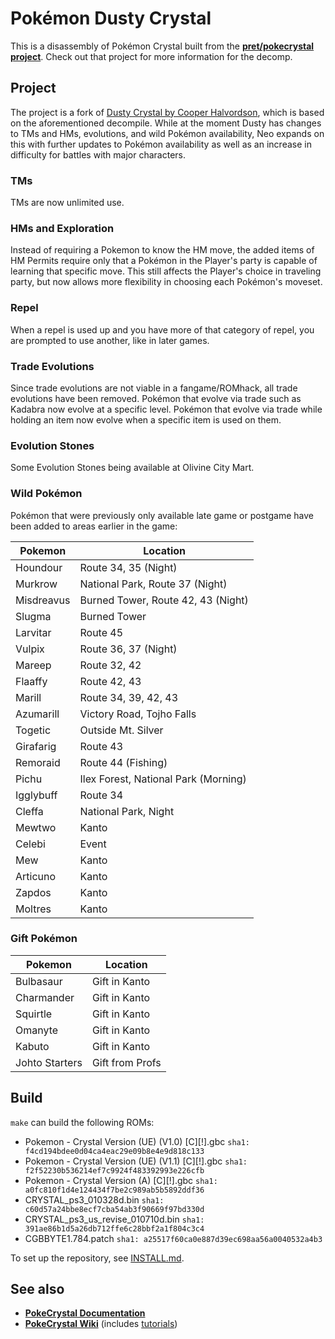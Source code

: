 # Pokémon Dusty Crystal

This is a disassembly of Pokémon Crystal built from the [**pret/pokecrystal project**](pret). Check out that project for more information for the decomp.

## Project
The project is a fork of [Dusty Crystal by Cooper Halvordson](https://github.com/Cooper-Halvordson/DustyCrystal), which is based on the aforementioned decompile. While at the moment Dusty has changes to TMs and HMs, evolutions, and wild Pokémon availability, Neo expands on this with further updates to Pokémon availability as well as an increase in difficulty for battles with major characters.

### TMs
TMs are now unlimited use.

### HMs and Exploration
Instead of requiring a Pokemon to know the HM move, the added items of HM Permits require only that a Pokémon in the Player's party is capable of learning that specific move. This still affects the Player's choice in traveling party, but now allows more flexibility in choosing each Pokémon's moveset.

### Repel
When a repel is used up and you have more of that category of repel, you are prompted to use another, like in later games.

### Trade Evolutions
Since trade evolutions are not viable in a fangame/ROMhack, all trade evolutions have been removed. Pokémon that evolve via trade such as Kadabra now evolve at a specific level. Pokémon that evolve via trade while holding an item now evolve when a specific item is used on them.

### Evolution Stones
Some Evolution Stones being available at Olivine City Mart.

### Wild Pokémon
Pokémon that were previously only available late game or postgame have been added to areas earlier in the game:

Pokemon | Location
------- | --------
Houndour | Route 34, 35 (Night)
Murkrow | National Park, Route 37 (Night)
Misdreavus | Burned Tower, Route 42, 43 (Night)
Slugma | Burned Tower
Larvitar | Route 45
Vulpix | Route 36, 37 (Night)
Mareep | Route 32, 42
Flaaffy | Route 42, 43
Marill | Route 34, 39, 42, 43
Azumarill | Victory Road, Tojho Falls
Togetic | Outside Mt. Silver
Girafarig | Route 43
Remoraid | Route 44 (Fishing)
Pichu | Ilex Forest, National Park (Morning)
Igglybuff | Route 34
Cleffa | National Park, Night
Mewtwo | Kanto
Celebi | Event
Mew | Kanto
Articuno | Kanto
Zapdos | Kanto
Moltres | Kanto

### Gift Pokémon
Pokemon | Location
------- | --------
Bulbasaur | Gift in Kanto
Charmander | Gift in Kanto
Squirtle | Gift in Kanto
Omanyte | Gift in Kanto
Kabuto | Gift in Kanto
Johto Starters | Gift from Profs

## Build
`make` can build the following ROMs:

- Pokemon - Crystal Version (UE) (V1.0) [C][!].gbc `sha1: f4cd194bdee0d04ca4eac29e09b8e4e9d818c133`
- Pokemon - Crystal Version (UE) (V1.1) [C][!].gbc `sha1: f2f52230b536214ef7c9924f483392993e226cfb`
- Pokemon - Crystal Version (A) [C][!].gbc `sha1: a0fc810f1d4e124434f7be2c989ab5b5892ddf36`
- CRYSTAL_ps3_010328d.bin `sha1: c60d57a24bbe8ecf7cba54ab3f90669f97bd330d`
- CRYSTAL_ps3_us_revise_010710d.bin `sha1: 391ae86b1d5a26db712ffe6c28bbf2a1f804c3c4`
- CGBBYTE1.784.patch `sha1: a25517f60ca0e887d39ec698aa56a0040532a4b3`

To set up the repository, see [INSTALL.md](INSTALL.md).

## See also
- [**PokeCrystal Documentation**][docs]
- [**PokeCrystal Wiki**][wiki] (includes [tutorials][tutorials])

[pret]:https://github.com/pret/pokecrystal
[docs]: https://pret.github.io/pokecrystal/
[wiki]: https://github.com/pret/pokecrystal/wiki
[tutorials]: https://github.com/pret/pokecrystal/wiki/Tutorials
